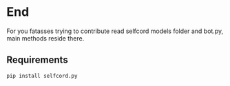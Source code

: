 # End

For you fatasses trying to contribute read selfcord models folder and bot.py, main methods reside there.

## Requirements

```
pip install selfcord.py
```

